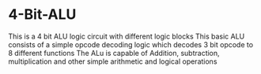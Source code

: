 # 4-Bit-ALU
This is a 4 bit ALU logic circuit with different logic blocks
This basic ALU consists of a simple opcode decoding logic which decodes 3 bit opcode to 8 different functions
The ALu is capable of Addition, subtraction, multiplication and other simple arithmetic and logical operations
